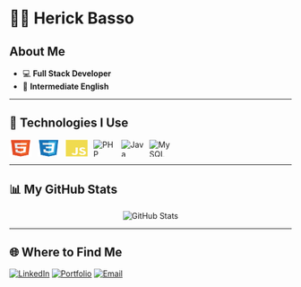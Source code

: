 # 🧑‍💻 **Herick Basso**  

## About Me  
- 💻 **Full Stack Developer**  
- 📘 **Intermediate English**  

---

## 🚀 Technologies I Use  

<div style="display: flex; align-items: center; gap: 10px;">
  <img alt="HTML" height="30" width="40" src="https://raw.githubusercontent.com/devicons/devicon/master/icons/html5/html5-original.svg">
  <img alt="CSS" height="30" width="40" src="https://raw.githubusercontent.com/devicons/devicon/master/icons/css3/css3-original.svg">
  <img alt="JavaScript" height="30" width="40" src="https://raw.githubusercontent.com/devicons/devicon/master/icons/javascript/javascript-plain.svg">
  <img alt="PHP" height="30" width="40" src="https://img.shields.io/badge/PHP-777BB4?style=for-the-badge&logo=php&logoColor=white">
  <img alt="Java" height="30" width="40" src="https://img.shields.io/badge/Java-ED8B00?style=for-the-badge&logo=openjdk&logoColor=white">
  <img alt="MySQL" height="30" width="40" src="https://img.shields.io/badge/MySQL-005C84?style=for-the-badge&logo=mysql&logoColor=white">
</div>

---

## 📊 My GitHub Stats  

<div align="center">
 <picture>
  <source
    srcset="https://github-readme-stats.vercel.app/api?username=HerickBasso&theme=dark"
    media="(prefers-color-scheme: dark)"
  />
  <source
    srcset="https://github-readme-stats.vercel.app/api?username=HerickBasso&theme=light"
    media="(prefers-color-scheme: light), (prefers-color-scheme: no-preference)"
  />
  <img src="https://github-readme-stats.vercel.app/api?username=HerickBasso&show_icons=true" alt="GitHub Stats" />
 </picture>
</div>

---

## 🌐 Where to Find Me  

[![LinkedIn](https://img.shields.io/badge/LinkedIn-0077B5?style=for-the-badge&logo=linkedin&logoColor=white)](https://www.linkedin.com/in/your-profile/)
[![Portfolio](https://img.shields.io/badge/Portfolio-000?style=for-the-badge&logo=vercel&logoColor=white)](https://your-portfolio.com)
[![Email](https://img.shields.io/badge/Email-D14836?style=for-the-badge&logo=gmail&logoColor=white)](mailto:your-email@gmail.com)
